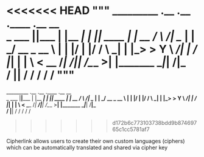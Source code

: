 <<<<<<< HEAD
"""
_________ .__       .__                 .____    .__        __    
\_   ___ \|__|_____ |  |__   ___________|    |   |__| ____ |  | __
/    \  \/|  \____ \|  |  \_/ __ \_  __ \    |   |  |/    \|  |/ /
\     \___|  |  |_> >   Y  \  ___/|  | \/    |___|  |   |  \    < 
 \______  /__|   __/|___|  /\___  >__|  |_______ \__|___|  /__|_ \
        \/   |__|        \/     \/              \/       \/     \/
"""
=======
   _________ .__       .__                 .____    .__        __    
   \_   ___ \|__|_____ |  |__   ___________|    |   |__| ____ |  | __
   /    \  \/|  \____ \|  |  \_/ __ \_  __ \    |   |  |/    \|  |/ /
   \     \___|  |  |_> >   Y  \  ___/|  | \/    |___|  |   |  \    < 
    \______  /__|   __/|___|  /\___  >__|  |_______ \__|___|  /__|_ \
           \/   |__|        \/     \/              \/       \/     \/
>>>>>>> d172b6c773103738bdd9b87469765c1cc5781af7
                        
Cipherlink allows users to create their own custom languages (ciphers) which can be automatically translated and shared via cipher key

